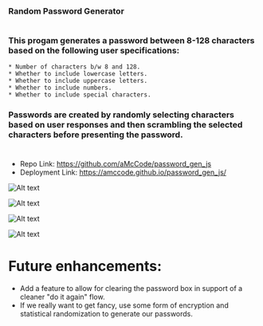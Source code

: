 ### Random Password Generator
#
### This progam generates a password between 8-128 characters based on the following user specifications:
    * Number of characters b/w 8 and 128.
    * Whether to include lowercase letters.
    * Whether to include uppercase letters.
    * Whether to include numbers.
    * Whether to include special characters.
### Passwords are created by randomly selecting characters based on user responses and then scrambling the selected characters before presenting the password.

#

* Repo Link: https://github.com/aMcCode/password_gen_js
* Deployment Link: https://amccode.github.io/password_gen_js/

![Alt text](./assets/images/PW_gen_Screenshot1?raw=true "Initial Presentation")

![Alt text](./assets/images/PW_gen_Screenshot2?raw=true "Gather User Requirements")

![Alt text](./assets/images/PW_gen_Screenshot3?raw=true "Present Error Messages")

![Alt text](./assets/images/PW_gen_Screenshot3?raw=true "Random Password Generation")

# Future enhancements:
  * Add a feature to allow for clearing the password box in support of a cleaner "do it again" flow.
  * If we really want to get fancy, use some form of encryption and statistical randomization to generate our passwords.
